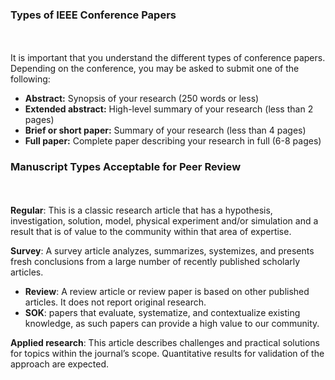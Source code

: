 


### Types of IEEE Conference Papers
<br></br>
It is important that you understand the different types of conference papers. Depending on the conference, you may be asked to submit one of the following:

* **Abstract:** Synopsis of your research (250 words or less)
* **Extended abstract:** High-level summary of your research (less than 2 pages)
* **Brief or short paper:** Summary of your research (less than 4 pages)
* **Full paper:** Complete paper describing your research in full (6-8 pages)


### Manuscript Types Acceptable for Peer Review
<br></br>
**Regular**: This is a classic research article that has a hypothesis, investigation, solution, model, physical experiment and/or simulation and a result that is of value to the community within that area of expertise.

**Survey**: A survey article analyzes, summarizes, systemizes, and presents fresh conclusions from a large number of recently published scholarly articles.
* **Review**: A review article or review paper is based on other published articles. It does not report original research.
* **SOK**: papers that evaluate, systematize, and contextualize existing knowledge, as such papers can provide a high value to our community.

**Applied research**: This article describes challenges and practical solutions for topics within the journal’s scope. Quantitative results for validation of the approach are expected.





